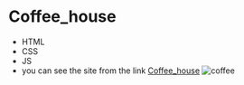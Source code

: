 # Coffee_house
- HTML
- CSS
- JS
- you can see the site from the link [Coffee_house](https://dmitry-poltaradnev.github.io/Coffee_House/ "Click here")
![coffee](https://github.com/Dmitry-Poltaradnev/Coffee_House/assets/69635151/a76a451a-ff5c-4deb-bc9c-6960806f59d2)

